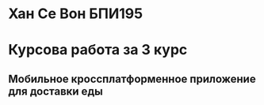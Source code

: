 # Хан Се Вон БПИ195
# Курсова работа за 3 курс
## Мобильное кроссплатформенное приложение для доставки еды
